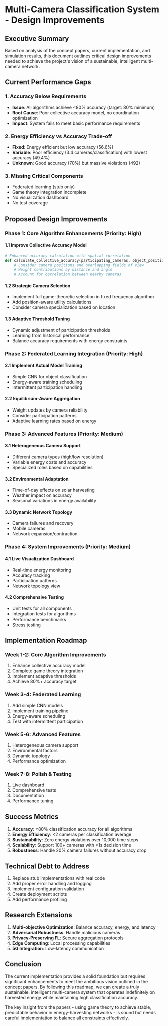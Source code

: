 # Multi-Camera Classification System - Design Improvements

## Executive Summary
Based on analysis of the concept papers, current implementation, and simulation results, this document outlines critical design improvements needed to achieve the project's vision of a sustainable, intelligent multi-camera network.

## Current Performance Gaps

### 1. Accuracy Below Requirements
- **Issue**: All algorithms achieve <80% accuracy (target: 80% minimum)
- **Root Cause**: Poor collective accuracy model, no coordination optimization
- **Impact**: System fails to meet basic performance requirements

### 2. Energy Efficiency vs Accuracy Trade-off
- **Fixed**: Energy efficient but low accuracy (56.6%)
- **Variable**: Poor efficiency (3.4 cameras/classification) with lowest accuracy (49.4%)
- **Unknown**: Good accuracy (70%) but massive violations (492)

### 3. Missing Critical Components
- Federated learning (stub only)
- Game theory integration incomplete
- No visualization dashboard
- No test coverage

## Proposed Design Improvements

### Phase 1: Core Algorithm Enhancements (Priority: High)

#### 1.1 Improve Collective Accuracy Model
```python
# Enhanced accuracy calculation with spatial correlation
def calculate_collective_accuracy(participating_cameras, object_position):
    # Consider camera positions and overlapping fields of view
    # Weight contributions by distance and angle
    # Account for correlation between nearby cameras
```

#### 1.2 Strategic Camera Selection
- Implement full game-theoretic selection in fixed frequency algorithm
- Add position-aware utility calculations
- Consider camera specialization based on location

#### 1.3 Adaptive Threshold Tuning
- Dynamic adjustment of participation thresholds
- Learning from historical performance
- Balance accuracy requirements with energy constraints

### Phase 2: Federated Learning Integration (Priority: High)

#### 2.1 Implement Actual Model Training
- Simple CNN for object classification
- Energy-aware training scheduling
- Intermittent participation handling

#### 2.2 Equilibrium-Aware Aggregation
- Weight updates by camera reliability
- Consider participation patterns
- Adaptive learning rates based on energy

### Phase 3: Advanced Features (Priority: Medium)

#### 3.1 Heterogeneous Camera Support
- Different camera types (high/low resolution)
- Variable energy costs and accuracy
- Specialized roles based on capabilities

#### 3.2 Environmental Adaptation
- Time-of-day effects on solar harvesting
- Weather impact on accuracy
- Seasonal variations in energy availability

#### 3.3 Dynamic Network Topology
- Camera failures and recovery
- Mobile cameras
- Network expansion/contraction

### Phase 4: System Improvements (Priority: Medium)

#### 4.1 Live Visualization Dashboard
- Real-time energy monitoring
- Accuracy tracking
- Participation patterns
- Network topology view

#### 4.2 Comprehensive Testing
- Unit tests for all components
- Integration tests for algorithms
- Performance benchmarks
- Stress testing

## Implementation Roadmap

### Week 1-2: Core Algorithm Improvements
1. Enhance collective accuracy model
2. Complete game theory integration
3. Implement adaptive thresholds
4. Achieve 80%+ accuracy target

### Week 3-4: Federated Learning
1. Add simple CNN models
2. Implement training pipeline
3. Energy-aware scheduling
4. Test with intermittent participation

### Week 5-6: Advanced Features
1. Heterogeneous camera support
2. Environmental factors
3. Dynamic topology
4. Performance optimization

### Week 7-8: Polish & Testing
1. Live dashboard
2. Comprehensive tests
3. Documentation
4. Performance tuning

## Success Metrics

1. **Accuracy**: ≥80% classification accuracy for all algorithms
2. **Energy Efficiency**: <2 cameras per classification average
3. **Sustainability**: Zero energy violations over 10,000 time steps
4. **Scalability**: Support 100+ cameras with <1s decision time
5. **Robustness**: Handle 20% camera failures without accuracy drop

## Technical Debt to Address

1. Replace stub implementations with real code
2. Add proper error handling and logging
3. Implement configuration validation
4. Create deployment scripts
5. Add performance profiling

## Research Extensions

1. **Multi-objective Optimization**: Balance accuracy, energy, and latency
2. **Adversarial Robustness**: Handle malicious cameras
3. **Privacy-Preserving FL**: Secure aggregation protocols
4. **Edge Computing**: Local processing capabilities
5. **5G Integration**: Low-latency communication

## Conclusion

The current implementation provides a solid foundation but requires significant enhancements to meet the ambitious vision outlined in the concept papers. By following this roadmap, we can create a truly sustainable, intelligent multi-camera system that operates indefinitely on harvested energy while maintaining high classification accuracy.

The key insight from the papers - using game theory to achieve stable, predictable behavior in energy-harvesting networks - is sound but needs careful implementation to balance all constraints effectively.